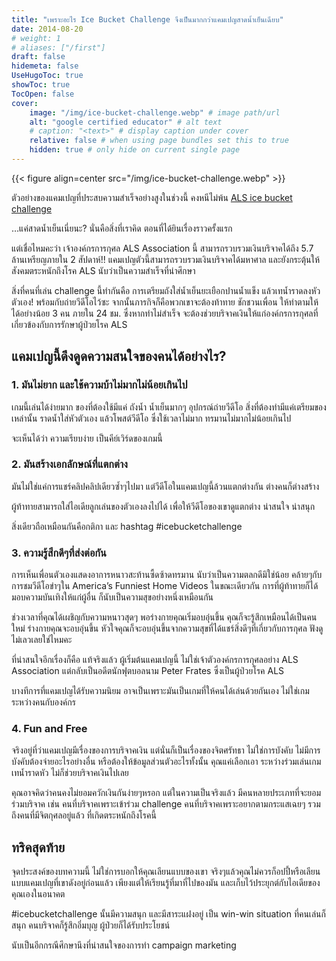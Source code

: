 ```yaml
---
title: "เพราะอะไร Ice Bucket Challenge จึงเป็นมากกว่าแคมเปญสาดน้ำเย็นเฉียบ"
date: 2014-08-20
# weight: 1
# aliases: ["/first"]
draft: false
hidemeta: false
UseHugoToc: true
showToc: true
TocOpen: false
cover:
    image: "/img/ice-bucket-challenge.webp" # image path/url
    alt: "google certified educator" # alt text
    # caption: "<text>" # display caption under cover
    relative: false # when using page bundles set this to true
    hidden: true # only hide on current single page
---
```

{{< figure align=center src="/img/ice-bucket-challenge.webp" >}}

ตัวอย่างของแคมเปญที่ประสบความสำเร็จอย่างสูงในช่วงนี้ คงหนีไม่พ้น [ALS ice bucket challenge](https://knowyourmeme.com/memes/ice-bucket-challenge)

…แค่สาดน้ำเย็นเนี่ยนะ? นั่นคือสิ่งที่เราคิด ตอนที่ได้ยินเรื่องราวครั้งแรก

แต่เชื่อไหมคะว่า เจ้าองค์กรการกุศล ALS Association นี้ สามารถรวบรวมเงินบริจาคได้ถึง 5.7 ล้านเหรียญภายใน 2 สัปดาห์!! แคมเปญตัวนี้สามารถรวบรวมเงินบริจาคได้มหาศาล และยังกระตุ้นให้สังคมตระหนักถึงโรค ALS  นับว่าเป็นความสำเร็จที่น่าศึกษา

สิ่งที่คนที่เล่น challenge นี้ทำกันคือ การเตรียมถังใส่น้ำเย็นยะเยือกปานน้ำแข็ง แล้วเทน้ำราดลงหัวตัวเอง! พร้อมกับถ่ายวีดีโอไว้ซะ จากนั้นภารกิจก็คือพวกเขาจะต้องท้าทาย ชักชวนเพื่อน ให้ทำตามให้ได้อย่างน้อย 3 คน ภายใน 24 ชม. ซึ่งหากทำไม่สำเร็จ จะต้องช่วยบริจาคเงินให้แก่องค์กรการกุศลที่เกี่ยวข้องกับการรักษาผู้ป่วยโรค ALS

## แคมเปญนี้ดึงดูดความสนใจของคนได้อย่างไร?
### 1. มันไม่ยาก และใช้ความบ้าไม่มากไม่น้อยเกินไป

เกมนี้เล่นได้ง่ายมาก ของที่ต้องใช้มีแค่ ถังน้ำ น้ำเย็นมากๆ อุปกรณ์ถ่ายวีดีโอ
สิ่งที่ต้องทำมีแค่เตรียมของเหล่านั้น ราดน้ำใส่หัวตัวเอง แล้วโพสต์วีดีโอ  ซึ่งใช้เวลาไม่มาก ทรมานไม่มากไม่น้อยเกินไป

จะเห็นได้ว่า ความเรียบง่าย เป็นคีย์เวิร์ดของเกมนี้

### 2. มันสร้างเอกลักษณ์ที่แตกต่าง
มันไม่ใช่แค่การแชร์คลิปคลิปเดียวซ้ำๆไปมา แต่วีดีโอในแคมเปญนี้ล้วนแตกต่างกัน ต่างคนก็ต่างสร้าง

ผู้ท้าทายสามารถใส่ไอเดียลูกเล่นของตัวเองลงไปได้ เพื่อให้วีดีโอของเขาดูแตกต่าง น่าสนใจ น่าสนุก

สิ่งเดียวถือเหมือนกันคือกติกา และ hashtag #icebucketchallenge

### 3. ความรู้สึกดีๆที่ส่งต่อกัน

การเห็นเพื่อนตัวเองแสดงอาการหนาวสะท้านซี้ดซ้าดทรมาน นับว่าเป็นความตลกดีมิใช่น้อย คล้ายๆกับการชมวีดีโอขำๆใน America’s Funniest Home Videos ในขณะเดียวกัน การที่ผู้ท้าทายก็ได้มอบความบันเทิงให้แก่ผู้อื่น ก็นับเป็นความสุขอย่างหนึ่งเหมือนกัน

ช่วงเวลาที่คุณได้เผชิญกับความหนาวสุดๆ พอร่างกายคุณเริ่มอบอุ่นขึ้น คุณก็จะรู้สึกเหมือนได้เป็นคนใหม่ ร่างกายคุณจะอบอุ่นขึ้น หัวใจคุณก็จะอบอุ่นขึ้นจากความสุขที่ได้แชร์สิ่งดีๆที่เกี่ยวกับการกุศล ฟังดูไม่เลวเลยใช่ไหมคะ

ที่น่าสนใจอีกเรื่องก็คือ แท้จริงแล้ว ผู้เริ่มต้นแคมเปญนี้ ไม่ใช่เจ้าตัวองค์กรการกุศลอย่าง ALS Association แต่กลับเป็นอดีตนักฟุตบอลนาม Peter Frates ซึ่งเป็นผู้ป่วยโรค ALS

บางทีการที่แคมเปญได้รับความนิยม อาจเป็นเพราะมันเป็นเกมที่ให้คนได้เล่นด้วยกันเอง ไม่ใช่เกมระหว่างคนกับองค์กร

### 4. Fun and Free

จริงอยู่ที่ว่าแคมเปญมีเรื่องของการบริจาคเงิน แต่นั่นก็เป็นเรื่องของจิตศรัทธา ไม่ใช่การบังคับ ไม่มีการบังคับต้องจ่ายอะไรอย่างอื่น หรือต้องให้ข้อมูลส่วนตัวอะไรทั้งนั้น คุณแค่เลือกเอา ระหว่างร่วมเล่นเกมเทน้ำราดหัว ไม่ก็ช่วยบริจาคเงินไปเลย

คุณอาจคิดว่าคนคงไม่ยอมควักเงินกันง่ายๆหรอก แต่ในความเป็นจริงแล้ว มีคนหลายประเภทที่จะยอมร่วมบริจาค เช่น คนที่บริจาคเพราะเข้าร่วม challenge คนที่บริจาคเพราะอยากตามกระแสเฉยๆ รวมถึงคนที่มีจิตกุศลอยู่แล้ว ที่เกิดตระหนักถึงโรคนี้

## ทริคสุดท้าย

จุดประสงค์ของบทความนี้ ไม่ใช่การบอกให้คุณเลียนแบบของเขา จริงๆแล้วคุณไม่ควรก็อปปี้หรือเลียนแบบแคมเปญที่เขาดังอยู่ก่อนแล้ว  เพียงแต่ให้เรียนรู้ที่มาที่ไปของมัน และเก็บไว้ประยุกต์กับไอเดียของคุณเองในอนาคต

#icebucketchallenge นั้นมีความสนุก และมีสาระแฝงอยู่ เป็น win-win situation ที่คนเล่นก็สนุก คนบริจาคก็รู้สึกอิ่มบุญ ผู้ป่วยก็ได้รับประโยชน์

นับเป็นอีกกรณีศึกษานึงที่น่าสนใจของการทำ campaign marketing